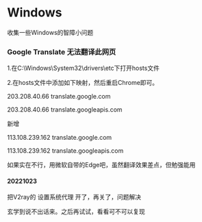 # Windows
收集一些Windows的智障小问题

### Google Translate 无法翻译此网页

1.在C:\Windows\System32\drivers\etc下打开hosts文件

2.在hosts文件中添加如下映射，然后重启Chrome即可。

  203.208.40.66 translate.google.com
  
  203.208.40.66 translate.googleapis.com

新增
 
113.108.239.162 translate.google.com

113.108.239.162 translate.googleapis.com

如果实在不行，用微软自带的Edge吧，虽然翻译效果差点，但勉强能用

#### 20221023

把V2ray的 设置系统代理 开了，再关了，问题解决

玄学到说不出话来。之后再试试，看看可不可以复现

